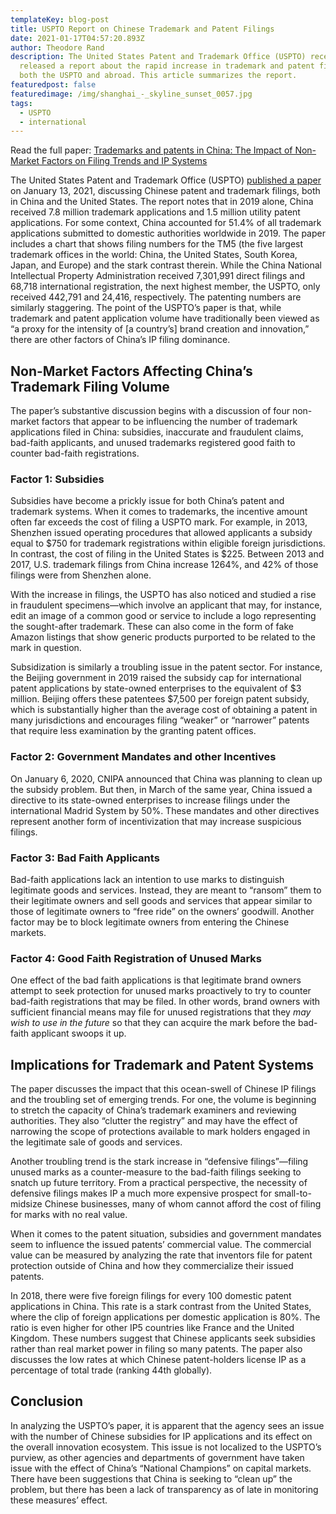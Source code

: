```yaml
---
templateKey: blog-post
title: USPTO Report on Chinese Trademark and Patent Filings
date: 2021-01-17T04:57:20.893Z
author: Theodore Rand
description: The United States Patent and Trademark Office (USPTO) recently
  released a report about the rapid increase in trademark and patent filings at
  both the USPTO and abroad. This article summarizes the report.
featuredpost: false
featuredimage: /img/shanghai_-_skyline_sunset_0057.jpg
tags:
  - USPTO
  - international
---
```

Read the full paper: [Trademarks and patents in China: The Impact of Non-Market Factors on Filing Trends and IP Systems](https://www.uspto.gov/sites/default/files/documents/USPTO-TrademarkPatentsInChina.pdf)

The United States Patent and Trademark Office (USPTO) [published a paper](https://www.uspto.gov/sites/default/files/documents/USPTO-TrademarkPatentsInChina.pdf) on January 13, 2021, discussing Chinese patent and trademark filings, both in China and the United States. The report notes that in 2019 alone, China received 7.8 million trademark applications and 1.5 million utility patent applications. For some context, China accounted for 51.4% of all trademark applications submitted to domestic authorities worldwide in 2019. The paper includes a chart that shows filing numbers for the TM5 (the five largest trademark offices in the world: China, the United States, South Korea, Japan, and Europe) and the stark contrast therein. While the China National Intellectual Property Administration received 7,301,991 direct filings and 68,718 international registration, the next highest member, the USPTO, only received 442,791 and 24,416, respectively. The patenting numbers are similarly staggering. The point of the USPTO’s paper is that, while trademark and patent application volume have traditionally been viewed as “a proxy for the intensity of \[a country’s] brand creation and innovation,” there are other factors of China’s IP filing dominance.

## Non-Market Factors Affecting China’s Trademark Filing Volume

The paper’s substantive discussion begins with a discussion of four non-market factors that appear to be influencing the number of trademark applications filed in China: subsidies, inaccurate and fraudulent claims, bad-faith applicants, and unused trademarks registered good faith to counter bad-faith registrations.

### Factor 1: Subsidies

Subsidies have become a prickly issue for both China’s patent and trademark systems. When it comes to trademarks, the incentive amount often far exceeds the cost of filing a USPTO mark. For example, in 2013, Shenzhen issued operating procedures that allowed applicants a subsidy equal to $750 for trademark registrations within eligible foreign jurisdictions. In contrast, the cost of filing in the United States is $225. Between 2013 and 2017, U.S. trademark filings from China increase 1264%, and 42% of those filings were from Shenzhen alone.

With the increase in filings, the USPTO has also noticed and studied a rise in fraudulent specimens—which involve an applicant that may, for instance, edit an image of a common good or service to include a logo representing the sought-after trademark. These can also come in the form of fake Amazon listings that show generic products purported to be related to the mark in question.

Subsidization is similarly a troubling issue in the patent sector. For instance, the Beijing government in 2019 raised the subsidy cap for international patent applications by state-owned enterprises to the equivalent of $3 million. Beijing offers these patentees $7,500 per foreign patent subsidy, which is substantially higher than the average cost of obtaining a patent in many jurisdictions and encourages filing “weaker” or “narrower” patents that require less examination by the granting patent offices.

### Factor 2: Government Mandates and other Incentives

On January 6, 2020, CNIPA announced that China was planning to clean up the subsidy problem. But then, in March of the same year, China issued a directive to its state-owned enterprises to increase filings under the international Madrid System by 50%. These mandates and other directives represent another form of incentivization that may increase suspicious filings.

### Factor 3: Bad Faith Applicants

Bad-faith applications lack an intention to use marks to distinguish legitimate goods and services. Instead, they are meant to “ransom” them to their legitimate owners and sell goods and services that appear similar to those of legitimate owners to “free ride” on the owners’ goodwill. Another factor may be to block legitimate owners from entering the Chinese markets.

### Factor 4: Good Faith Registration of Unused Marks

One effect of the bad faith applications is that legitimate brand owners attempt to seek protection for unused marks proactively to try to counter bad-faith registrations that may be filed. In other words, brand owners with sufficient financial means may file for unused registrations that they *may wish to use in the future* so that they can acquire the mark before the bad-faith applicant swoops it up.

## Implications for Trademark and Patent Systems

The paper discusses the impact that this ocean-swell of Chinese IP filings and the troubling set of emerging trends. For one, the volume is beginning to stretch the capacity of China’s trademark examiners and reviewing authorities. They also “clutter the registry” and may have the effect of narrowing the scope of protections available to mark holders engaged in the legitimate sale of goods and services.

Another troubling trend is the stark increase in “defensive filings”—filing unused marks as a counter-measure to the bad-faith filings seeking to snatch up future territory. From a practical perspective, the necessity of defensive filings makes IP a much more expensive prospect for small-to-midsize Chinese businesses, many of whom cannot afford the cost of filing for marks with no real value.

When it comes to the patent situation, subsidies and government mandates seem to influence the issued patents’ commercial value. The commercial value can be measured by analyzing the rate that inventors file for patent protection outside of China and how they commercialize their issued patents.

In 2018, there were five foreign filings for every 100 domestic patent applications in China. This rate is a stark contrast from the United States, where the clip of foreign applications per domestic application is 80%. The ratio is even higher for other IP5 countries like France and the United Kingdom. These numbers suggest that Chinese applicants seek subsidies rather than real market power in filing so many patents. The paper also discusses the low rates at which Chinese patent-holders license IP as a percentage of total trade (ranking 44th globally).

## Conclusion

In analyzing the USPTO’s paper, it is apparent that the agency sees an issue with the number of Chinese subsidies for IP applications and its effect on the overall innovation ecosystem. This issue is not localized to the USPTO’s purview, as other agencies and departments of government have taken issue with the effect of China’s “National Champions” on capital markets. There have been suggestions that China is seeking to “clean up” the problem, but there has been a lack of transparency as of late in monitoring these measures’ effect.